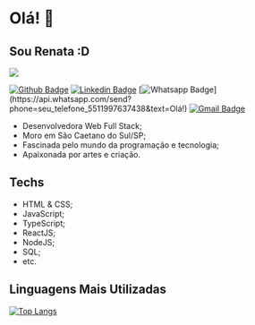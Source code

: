 # Olá! 👋
## Sou Renata :D

<img src="https://lh3.googleusercontent.com/v4zWaA5o0gfWUkmqp8wwtDonQfOu4-JnFtH-8I8WIFKiLPzFGaLG2iMFprTmj7OXhI9PIv_VPOO5wjqBkVHx25vzKGe8fzCNA4QRARpghrrFRU1vadLUTAgPxF4o0ve0WaHWhNjUvzOhCCu3SnfCuF2MGnhE8plyKwBMzWVnqtqFrP3N29O8A3aPn-Dvt7Du3_nlq8__0-EJWlfoxuUc5DqhCISlJ7YMc8cNu-3iUkBhtBwWSYCDGlxU851VU8e7hSQlvlZib85ikb5okKA9mNc8A7g3gU1TlyP9ejvEQ8kd63-w9nm-ZWWsNvyYEufU9g3YeqzW71GiJNwXiBbrrVVUYncwsDgyRliuAitsGGxPF24gSmGDl75L2Z2InnzKBq2DLTXstTm0F_g6_ya2WLj4YO541bLlMvrDmfUSDNSz_WKo-fnVyshZQU9GNBgFs7en4uQlcg5uY9k7QOHVPYFP_VglEXU02_jOjKjMobDCMRW9JrQzHtOcG0dGuj8xoxyYLc-teZK-Y3eH0nWljtpdzaHBCdYSr7h8adBKdVHN9_VqWBzdo-9I0-bwjsx-xm10KXb2BNC_opEdX_abOcduPiu4a30ZoLN5isXTx1kpyFsYBmteM6ci0vrqH2r43LYiGMcN6rTcEEONNMLAbAtDuGK6eEHjZ5vXhfP8Owb3H9gh5wE9gcUpVcYivq4=w502-h200-no?authuser=0" />

[![Github Badge](https://img.shields.io/badge/-Github-000?style=flat-square&logo=Github&logoColor=white&link=https://github.com/rmkarato)](https://github.com/rmkarato)       [![Linkedin Badge](https://img.shields.io/badge/-LinkedIn-blue?style=flat-square&logo=Linkedin&logoColor=white&link=https://www.linkedin.com/in/rmkarato/)](https://www.linkedin.com/in/rmkarato/)
[![Whatsapp Badge](https://img.shields.io/badge/-Whatsapp-4CA143?style=flat-square&labelColor=4CA143&logo=whatsapp&logoColor=white&link=https://api.whatsapp.com/send?phone=seu_telefone_5511997637438&text=Olá!)](https://api.whatsapp.com/send?phone=seu_telefone_5511997637438&text=Olá!)
[![Gmail Badge](https://img.shields.io/badge/-Gmail-c14438?style=flat-square&logo=Gmail&logoColor=white&link=mailto:rmkarato@gmail.com)](mailto:rmkarato@gmail.com)

- Desenvolvedora Web Full Stack;
- Moro em São Caetano do Sul/SP;
- Fascinada pelo mundo da programação e tecnologia;
- Apaixonada por artes e criação.

## Techs

- HTML & CSS;
- JavaScript;
- TypeScript;
- ReactJS;
- NodeJS;
- SQL;
- etc.

## Linguagens Mais Utilizadas
[![Top Langs](https://github-readme-stats.vercel.app/api/top-langs/?username=rmkarato)](https://github.com/anuraghazra/github-readme-stats)

